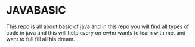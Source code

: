 # JAVABASIC

This repo is all about basic of java and in this repo you will find all types of code in java and this will help every on ewho wants to learn with me. and want to full fill all his dream.
